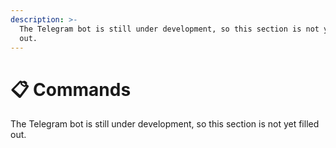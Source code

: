 ```yaml
---
description: >-
  The Telegram bot is still under development, so this section is not yet filled
  out.
---
```


# 📋 Commands

The Telegram bot is still under development, so this section is not yet filled out.
